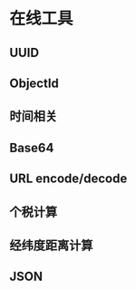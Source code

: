 # 在线工具

## UUID

<UUID />

## ObjectId

<ObjectId />

## 时间相关

<Time />

## Base64

<Base64 />

## URL encode/decode

<URL />

## 个税计算

<Tax />

## 经纬度距离计算

<PointDistance />

## JSON

<Json />

<script setup>
import { ObjectId, UUID, Time, Base64, URL, Tax, PointDistance, Json } from '@components';
import { useDarkMode } from 'vuepress-theme-hope/client';
import { watch } from 'vue';

const { isDarkMode } = useDarkMode();
watch(
  isDarkMode,
  () => {
    if (isDarkMode.value) {
      document.querySelector('html')?.classList.add('dark');
    } else {
      document.querySelector('html')?.classList.remove('dark');
    }
  },
  { immediate: true }
);
</script>
